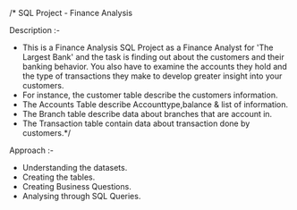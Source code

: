 /* SQL Project - Finance Analysis

Description :- 
* This is a Finance Analysis SQL Project as a Finance Analyst for 'The Largest Bank' and the task is finding out about the customers and their banking behavior.
   You also have to examine the accounts they hold and the type of transactions they make to develop greater insight into your customers.
* For instance, the customer table describe the customers information.
* The Accounts Table describe Accounttype,balance & list of information.
* The Branch table describe data about branches that are account in.
* The Transaction table contain data about transaction  done by customers.*/

Approach  :- 

* Understanding the datasets.
* Creating the tables.
* Creating Business Questions.
* Analysing through SQL Queries.


